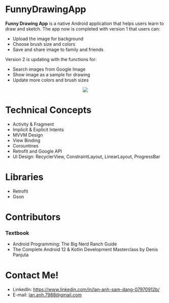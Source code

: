 # FunnyDrawingApp

**Funny Drawing App** is a native Android application that helps users learn to draw and sketch. 
The app now is completed with version 1 that users can:
+ Upload the image for background
+ Choose brush size and colors
+ Save and share image to family and friends

Version 2 is updating with the functions for:
+ Search images from Google Image
+ Show image as a sample for drawing
+ Update more colors and brush sizes

<p align="center">
  <img src="https://imgur.com/a/b5cAoY0" />
</p>

# Technical Concepts

  * Activity & Fragment
  * Implicit & Explicit Intents
  * MVVM Design
  * View Binding
  * Corountines
  * Retrofit and Google API
  * UI Design: RecyclerView, ConstraintLayout, LinearLayout, ProgressBar

# Libraries

  * Retrofit
  * Gson

# Contributors

### Textbook

  * Android Programming: The Big Nerd Ranch Guide
  * The Complete Android 12 & Kotlin Development Masterclass by Denis Panjuta

# Contact Me!

  * LinkedIn: https://www.linkedin.com/in/lan-anh-sam-dang-07970912b/
  * E-mail: lan.anh.7988@gmail.com
